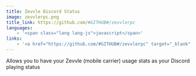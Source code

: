 ```yaml
---
title: Zevvle Discord Status
image: zevvlerpc.png
title_link: https://github.com/#GITHUB#/zevvlerpc
languages:
    - '<span class="lang lang-js">javascript</span>'
links:
    - '<a href="https://github.com/#GITHUB#/zevvlerpc" target="_blank" rel="noopener noreferrer">view code</a>'
---
```


Allows you to have your Zevvle (mobile carrier) usage stats as your Discord playing status